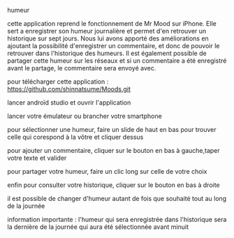 humeur

cette application reprend le fonctionnement de Mr Mood sur iPhone. Elle sert a enregistrer son humeur journalière et permet d'en retrouver un historique sur sept jours. Nous lui avons apporté des améliorations en ajoutant la possibilité d'enregistrer un commentaire, et donc de pouvoir le retrouver dans l'historique des humeurs. Il est également possible de partager cette humeur sur les réseaux et si un commentaire a été enregistré avant le partage, le commentaire sera envoyé avec.

pour télécharger cette application : https://github.com/shinnatsume/Moods.git

lancer androïd studio et ouvrir l'application

lancer votre émulateur ou brancher votre smartphone

pour sélectionner une humeur, faire un slide de haut en bas pour trouver celle qui corespond à la vôtre et cliquer dessus

pour ajouter un commentaire, cliquer sur le bouton en bas à gauche,taper votre texte et valider

pour partager votre humeur, faire un clic long sur celle de votre choix

enfin pour consulter votre historique, cliquer sur le bouton en bas à droite

il est possible de changer d'humeur autant de fois que souhaité tout au long de la journée

information importante :  l'humeur qui sera enregistrée dans l'historique sera la dernière de la journée qui aura été sélectionnée avant minuit
